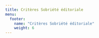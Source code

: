 ```yaml
---
title: Critères Sobriété éditoriale
menu:
  footer:
    name: "Critères Sobriété éditoriale"
    weight: 6
---
```

 